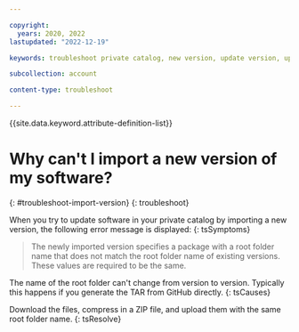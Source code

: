 ```yaml
---

copyright:
  years: 2020, 2022
lastupdated: "2022-12-19"

keywords: troubleshoot private catalog, new version, update version, update software, root folder name, update private catalog, private catalog, software

subcollection: account

content-type: troubleshoot

---
```


{{site.data.keyword.attribute-definition-list}}

# Why can't I import a new version of my software?
{: #troubleshoot-import-version}
{: troubleshoot}

When you try to update software in your private catalog by importing a new version, the following error message is displayed:
{: tsSymptoms}

> The newly imported version specifies a package with a root folder name that does not match the root folder name of existing versions. These values are required to be the same.

The name of the root folder can't change from version to version. Typically this happens if you generate the TAR from GitHub directly.
{: tsCauses}

Download the files, compress in a ZIP file, and upload them with the same root folder name.
{: tsResolve}
